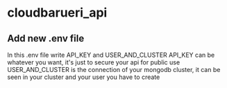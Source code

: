 # cloudbarueri_api
 
## Add new .env file

In this .env file write API_KEY and USER_AND_CLUSTER
API_KEY can be whatever you want, it's just to secure your api for public use
USER_AND_CLUSTER is the connection of your mongodb cluster, it can be seen in your cluster and your user you have to create
